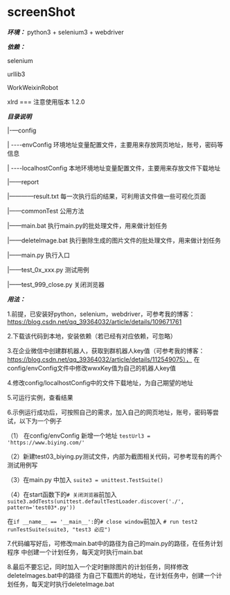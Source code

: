 # screenShot
**_环境：_** python3 + selenium3 + webdriver

**_依赖：_** 

selenium

urllib3

WorkWeixinRobot

xlrd  ===          注意使用版本 1.2.0



**_目录说明_**

|-—config

| ----envConfig   环境地址变量配置文件，主要用来存放网页地址，账号，密码等信息

| ----localhostConfig  本地环境地址变量配置文件，主要用来存放文件下载地址

|——report

|————result.txt   每一次执行后的结果，可利用该文件做一些可视化页面

|——commonTest  公用方法

|——main.bat  执行main.py的批处理文件，用来做计划任务

|——deleteImage.bat  执行删除生成的图片文件的批处理文件，用来做计划任务

|——main.py  执行入口

|——test_0x_xxx.py   测试用例

|——test_999_close.py  关闭浏览器


**_用法：_**

1.前提，已安装好python，selenium，webdriver，可参考我的博客：https://blog.csdn.net/qq_39364032/article/details/109671761

2.下载该代码到本地，安装依赖（若已经有对应依赖，可忽略）

3.在企业微信中创建群机器人，获取到群机器人key值（可参考我的博客：https://blog.csdn.net/qq_39364032/article/details/112549075），
在config/envConfig文件中修改wwxKey值为自己的机器人key值

4.修改config/localhostConfig中的文件下载地址，为自己期望的地址

5.可运行实例，查看结果

6.示例运行成功后，可按照自己的需求，加入自己的网页地址，账号，密码等尝试，以下为一个例子

（1） 在config/envConfig 新增一个地址 `testUrl3 = 'https://www.biying.com/'`

（2）新建test03_biying.py测试文件，内部为截图相关代码，可参考现有的两个测试用例写

（3）在main.py 中加入 `suite3 = unittest.TestSuite()`

（4）在start函数下的`# 关闭浏览器`前加入
    `suite3.addTests(unittest.defaultTestLoader.discover('./', pattern='test03*.py'))`

在`if __name__ == '__main__':`的`# close window`前加入 `# run test2
    runTestSuite(suite3, "test3 必应")`

7.代码编写好后，可修改main.bat中的路径为自己的main.py的路径，在任务计划程序
中创建一个计划任务，每天定时执行main.bat

8.最后不要忘记，同时加入一个定时删除图片的计划任务，同样修改deleteImages.bat中的路径
为自己下载图片的地址，在计划任务中，创建一个计划任务，每天定时执行deleteImage.bat